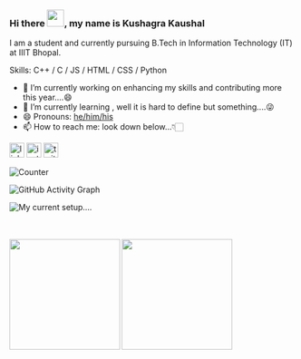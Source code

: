 ### Hi there <img src="https://raw.githubusercontent.com/MartinHeinz/MartinHeinz/master/wave.gif" width="30px">, my name is Kushagra Kaushal
I am a student and currently pursuing B.Tech in Information Technology (IT) at IIIT Bhopal. 

Skills: C++ / C / JS / HTML / CSS / Python

- 🔭 I’m currently working on enhancing my skills and contributing more this year....😄 
- 🌱 I’m currently learning , well it is hard to define but something....😜 
- 😄 Pronouns: [he/him/his](https://pronoun.is/he)
- 📫 How to reach me: look down below...👇🏻

[<img src='https://www.iconsdb.com/icons/preview/gray/linkedin-4-xxl.png' alt='linkedin' height='26'>](https://www.linkedin.com/in/kushagra-kaushal-858244201/)  [<img src='https://www.iconsdb.com/icons/preview/gray/instagram-4-xxl.png' alt='instagram' height='26'>](https://www.instagram.com/kaushal._.kushagra911/)  [<img src='https://www.iconsdb.com/icons/preview/gray/twitter-4-xxl.png' alt='twitter' height='26'>](https://twitter.com/k_UGH_shagra)  

![Counter](https://visitor-badge.glitch.me/badge?page_id=kshgrk.visitor-badge)

![GitHub Activity Graph](https://activity-graph.herokuapp.com/graph?username=kshgrk&bg_color=011627&color=e4e2e2&line=fafafa&point=f4f2f2&area=true&hide_border=true)  

![My current setup....](https://user-images.githubusercontent.com/75542933/117363570-61b09c80-aeda-11eb-915b-59fb6deabc65.png)
<br/>
<br/>

<!-- <a href='https://archiveprogram.github.com/'><img src='https://raw.githubusercontent.com/acervenky/animated-github-badges/master/assets/acbadge.gif' width='26' height='26'></a> <a href='https://docs.github.com/en/developers'><img src='https://raw.githubusercontent.com/acervenky/animated-github-badges/master/assets/devbadge.gif' width='26' height='26'></a> <a href='https://github.com/pricing'><img src='https://raw.githubusercontent.com/acervenky/animated-github-badges/master/assets/pro.gif' width='26' height='26'></a> <a href='https://stars.github.com/'><img src='https://raw.githubusercontent.com/acervenky/animated-github-badges/master/assets/starbadge.gif' width='26' height='26'></a> <a href='https://docs.github.com/en/github/supporting-the-open-source-community-with-github-sponsors'><img src='https://raw.githubusercontent.com/acervenky/animated-github-badges/master/assets/sponsorbadge.gif' width='26' height='26'></a> -->
<br>
<a href="https://github.com/anuraghazra/github-readme-stats">
  <img align="left" src="https://github-readme-stats.vercel.app/api?username=kshgrk&show_icons=true&theme=nightowl&hide_border=true" height='195'/>
</a>
<a href="https://github.com/anuraghazra/github-readme-stats">
  <img align="left" src="https://github-readme-stats.vercel.app/api/top-langs/?username=kshgrk&theme=nightowl&hide_border=true" height='195'/>
</a>


<!--![GitHub streak stats](https://github-readme-streak-stats.herokuapp.com/?user=kshgrk)--> 

